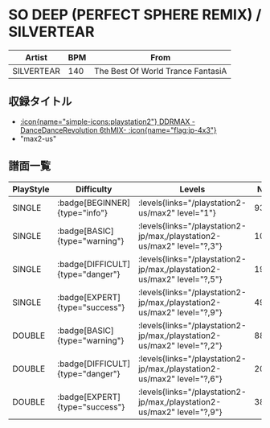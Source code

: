 # SO DEEP (PERFECT SPHERE REMIX) / SILVERTEAR

|Artist|BPM|From|
|------|---|----|
|SILVERTEAR|140|The Best Of World Trance FantasiA|

## 収録タイトル

- [:icon{name="simple-icons:playstation2"} DDRMAX -DanceDanceRevolution 6thMIX- :icon{name="flag:jp-4x3"}](/playstation2-jp/max)
- "max2-us"

## 譜面一覧

|PlayStyle|Difficulty|Levels|Notes|Movie|
|---------|----------|------|-----|-----|
|SINGLE| :badge[BEGINNER]{type="info"}| :levels{links="/playstation2-us/max2" level="1"}|93/0||
|SINGLE| :badge[BASIC]{type="warning"}| :levels{links="/playstation2-jp/max,/playstation2-us/max2" level="?,3"}|107/21||
|SINGLE| :badge[DIFFICULT]{type="danger"}| :levels{links="/playstation2-jp/max,/playstation2-us/max2" level="?,5"}|191/22||
|SINGLE| :badge[EXPERT]{type="success"}| :levels{links="/playstation2-jp/max,/playstation2-us/max2" level="?,9"}|498/1||
|DOUBLE| :badge[BASIC]{type="warning"}| :levels{links="/playstation2-jp/max,/playstation2-us/max2" level="?,2"}|88/4||
|DOUBLE| :badge[DIFFICULT]{type="danger"}| :levels{links="/playstation2-jp/max,/playstation2-us/max2" level="?,6"}|203/7||
|DOUBLE| :badge[EXPERT]{type="success"}| :levels{links="/playstation2-jp/max,/playstation2-us/max2" level="?,9"}|383/1||
